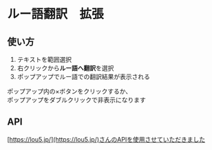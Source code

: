# ルー語翻訳　拡張


## 使い方
1. テキストを範囲選択
1. 右クリックから**ルー語へ翻訳**を選択
1. ポップアップでルー語での翻訳結果が表示される

ポップアップ内の×ボタンをクリックするか、  
ポップアップをダブルクリックで非表示になります

## API
[https://lou5.jp/](https://lou5.jp/)さんのAPIを使用させていただきました

